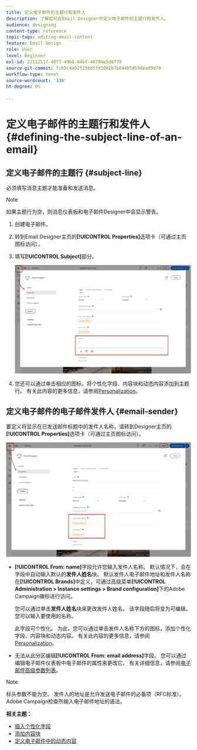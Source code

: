 ```yaml
---
title: 定义电子邮件的主题行和发件人
description: 了解如何在Email Designer中定义电子邮件的主题行和发件人。
audience: designing
content-type: reference
topic-tags: editing-email-content
feature: Email Design
role: User
level: Beginner
exl-id: 22112517-40f7-4966-84bf-40794e5d0f79
source-git-commit: fcb5c4a92f23bdffd1082b7b044b5859dead9d70
workflow-type: tm+mt
source-wordcount: '338'
ht-degree: 0%

---
```


# 定义电子邮件的主题行和发件人{#defining-the-subject-line-of-an-email}

## 定义电子邮件的主题行 {#subject-line}

必须填写消息主题才能准备和发送消息。

>[!NOTE]
>
>如果主题行为空，则消息仪表板和电子邮件Designer中会显示警告。

1. 创建电子邮件。
1. 转到Email Designer主页的&#x200B;**[!UICONTROL Properties]**&#x200B;选项卡（可通过主页图标访问）。
1. 填写&#x200B;**[!UICONTROL Subject]**&#x200B;部分。

   ![](assets/email_designer_subject.png)

1. 您还可以通过单击相应的图标，将个性化字段、内容块和动态内容添加到主题行。 有关此内容的更多信息，请参阅[Personalization](../../designing/using/personalization.md)。

## 定义电子邮件的电子邮件发件人 {#email-sender}

要定义将显示在已发送邮件标题中的发件人名称，请转到Designer主页的&#x200B;**[!UICONTROL Properties]**&#x200B;选项卡（可通过主页图标访问）。

![](assets/delivery_content_edition16.png)

* **[!UICONTROL From: name]**&#x200B;字段允许您输入发件人名称。 默认情况下，会在字段中自动输入默认的&#x200B;**发件人姓名**&#x200B;块。 默认发件人电子邮件地址和发件人名称在&#x200B;**[!UICONTROL Brands]**&#x200B;中定义，可通过高级菜单&#x200B;**[!UICONTROL Administration > Instance settings > Brand configuration]**&#x200B;下的Adobe Campaign徽标进行访问。

  您可以通过单击&#x200B;**发件人姓名**&#x200B;块来更改发件人姓名。 该字段随后将变为可编辑，您可以输入要使用的名称。

  此字段可个性化。 为此，您可以通过单击发件人名称下方的图标，添加个性化字段、内容块和动态内容。 有关此内容的更多信息，请参阅[Personalization](../../designing/using/personalization.md)。

* 无法从此分区编辑&#x200B;**[!UICONTROL From: email address]**&#x200B;字段。 您可以通过编辑电子邮件仪表板中电子邮件的属性来更改它。 有关详细信息，请参阅[电子邮件高级参数列表](../../administration/using/configuring-email-channel.md#advanced-parameters)。

>[!NOTE]
>
>标头参数不能为空。 发件人的地址是允许发送电子邮件的必备项（RFC标准）。 Adobe Campaign检查所输入电子邮件地址的语法。

**相关主题：**

* [插入个性化字段](../../designing/using/personalization.md#inserting-a-personalization-field)
* [添加内容块](../../designing/using/personalization.md#adding-a-content-block)
* [定义电子邮件中的动态内容](../../designing/using/personalization.md#defining-dynamic-content-in-an-email)
